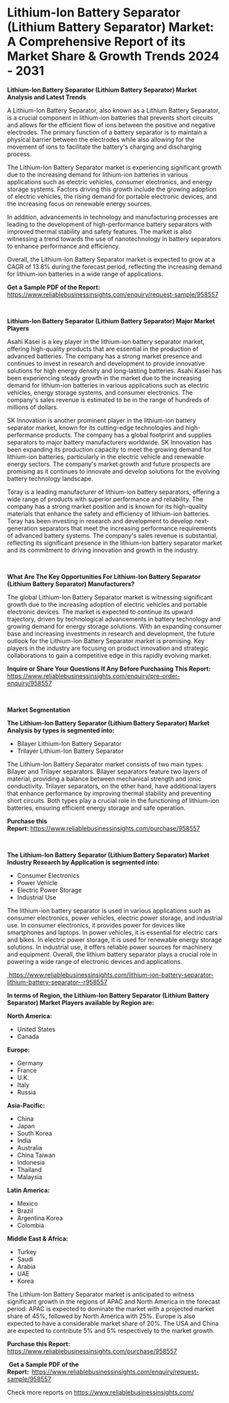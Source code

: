 <p><h1>Lithium-Ion Battery Separator (Lithium Battery Separator) Market: A Comprehensive Report of its Market Share & Growth Trends 2024 - 2031</h1></p><p><strong>Lithium-Ion Battery Separator (Lithium Battery Separator) Market Analysis and Latest Trends</strong></p>
<p><p>A Lithium-Ion Battery Separator, also known as a Lithium Battery Separator, is a crucial component in lithium-ion batteries that prevents short circuits and allows for the efficient flow of ions between the positive and negative electrodes. The primary function of a battery separator is to maintain a physical barrier between the electrodes while also allowing for the movement of ions to facilitate the battery's charging and discharging process.</p><p>The Lithium-Ion Battery Separator market is experiencing significant growth due to the increasing demand for lithium-ion batteries in various applications such as electric vehicles, consumer electronics, and energy storage systems. Factors driving this growth include the growing adoption of electric vehicles, the rising demand for portable electronic devices, and the increasing focus on renewable energy sources.</p><p>In addition, advancements in technology and manufacturing processes are leading to the development of high-performance battery separators with improved thermal stability and safety features. The market is also witnessing a trend towards the use of nanotechnology in battery separators to enhance performance and efficiency.</p><p>Overall, the Lithium-Ion Battery Separator market is expected to grow at a CAGR of 13.8% during the forecast period, reflecting the increasing demand for lithium-ion batteries in a wide range of applications.</p></p>
<p><strong>Get a Sample PDF of the Report:&nbsp;</strong> <a href="https://www.reliablebusinessinsights.com/enquiry/request-sample/958557">https://www.reliablebusinessinsights.com/enquiry/request-sample/958557</a></p>
<p>&nbsp;</p>
<p><strong>Lithium-Ion Battery Separator (Lithium Battery Separator) Major Market Players</strong></p>
<p><p>Asahi Kasei is a key player in the lithium-ion battery separator market, offering high-quality products that are essential in the production of advanced batteries. The company has a strong market presence and continues to invest in research and development to provide innovative solutions for high energy density and long-lasting batteries. Asahi Kasei has been experiencing steady growth in the market due to the increasing demand for lithium-ion batteries in various applications such as electric vehicles, energy storage systems, and consumer electronics. The company's sales revenue is estimated to be in the range of hundreds of millions of dollars.</p><p>SK Innovation is another prominent player in the lithium-ion battery separator market, known for its cutting-edge technologies and high-performance products. The company has a global footprint and supplies separators to major battery manufacturers worldwide. SK Innovation has been expanding its production capacity to meet the growing demand for lithium-ion batteries, particularly in the electric vehicle and renewable energy sectors. The company's market growth and future prospects are promising as it continues to innovate and develop solutions for the evolving battery technology landscape.</p><p>Toray is a leading manufacturer of lithium-ion battery separators, offering a wide range of products with superior performance and reliability. The company has a strong market position and is known for its high-quality materials that enhance the safety and efficiency of lithium-ion batteries. Toray has been investing in research and development to develop next-generation separators that meet the increasing performance requirements of advanced battery systems. The company's sales revenue is substantial, reflecting its significant presence in the lithium-ion battery separator market and its commitment to driving innovation and growth in the industry.</p></p>
<p>&nbsp;</p>
<p><strong>What Are The Key Opportunities For Lithium-Ion Battery Separator (Lithium Battery Separator) Manufacturers?</strong></p>
<p><p>The global Lithium-Ion Battery Separator market is witnessing significant growth due to the increasing adoption of electric vehicles and portable electronic devices. The market is expected to continue its upward trajectory, driven by technological advancements in battery technology and growing demand for energy storage solutions. With an expanding consumer base and increasing investments in research and development, the future outlook for the Lithium-Ion Battery Separator market is promising. Key players in the industry are focusing on product innovation and strategic collaborations to gain a competitive edge in this rapidly evolving market.</p></p>
<p><strong>Inquire or Share Your Questions If Any Before Purchasing This Report:</strong> <a href="https://www.reliablebusinessinsights.com/enquiry/pre-order-enquiry/958557">https://www.reliablebusinessinsights.com/enquiry/pre-order-enquiry/958557</a></p>
<p>&nbsp;</p>
<p><strong>Market Segmentation</strong></p>
<p><strong>The Lithium-Ion Battery Separator (Lithium Battery Separator) Market Analysis by types is segmented into:</strong></p>
<p><ul><li>Bilayer Lithium-Ion Battery Separator</li><li>Trilayer Lithium-Ion Battery Separator</li></ul></p>
<p><p>The Lithium-Ion Battery Separator market consists of two main types: Bilayer and Trilayer separators. Bilayer separators feature two layers of material, providing a balance between mechanical strength and ionic conductivity. Trilayer separators, on the other hand, have additional layers that enhance performance by improving thermal stability and preventing short circuits. Both types play a crucial role in the functioning of lithium-ion batteries, ensuring efficient energy storage and safe operation.</p></p>
<p><strong>Purchase this Report:&nbsp;</strong><a href="https://www.reliablebusinessinsights.com/purchase/958557">https://www.reliablebusinessinsights.com/purchase/958557</a></p>
<p>&nbsp;</p>
<p><strong>The Lithium-Ion Battery Separator (Lithium Battery Separator) Market Industry Research by Application is segmented into:</strong></p>
<p><ul><li>Consumer Electronics</li><li>Power Vehicle</li><li>Electric Power Storage</li><li>Industrial Use</li></ul></p>
<p><p>The lithium-ion battery separator is used in various applications such as consumer electronics, power vehicles, electric power storage, and industrial use. In consumer electronics, it provides power for devices like smartphones and laptops. In power vehicles, it is essential for electric cars and bikes. In electric power storage, it is used for renewable energy storage solutions. In industrial use, it offers reliable power sources for machinery and equipment. Overall, the lithium battery separator plays a crucial role in powering a wide range of electronic devices and applications.</p></p>
<p><a href="https://www.reliablebusinessinsights.com/lithium-ion-battery-separator-lithium-battery-separator--r958557">&nbsp;https://www.reliablebusinessinsights.com/lithium-ion-battery-separator-lithium-battery-separator--r958557</a></p>
<p><strong>In terms of Region, the Lithium-Ion Battery Separator (Lithium Battery Separator) Market Players available by Region are:</strong></p>
<p>
    <p> <strong> North America: </strong>
        <ul>
            <li>United States</li>
            <li>Canada</li>
        </ul>
        </p> 
    <p> <strong> Europe: </strong>
        <ul>
            <li>Germany</li>
            <li>France</li>
            <li>U.K.</li>
            <li>Italy</li>
            <li>Russia</li>
        </ul>
        </p> 
    <p> <strong> Asia-Pacific: </strong>
        <ul>
            <li>China</li>
            <li>Japan</li>
            <li>South Korea</li>
            <li>India</li>
            <li>Australia</li>
            <li>China Taiwan</li>
            <li>Indonesia</li>
            <li>Thailand</li>
            <li>Malaysia</li>
        </ul>
        </p> 
    <p> <strong> Latin America: </strong>
        <ul>
            <li>Mexico</li>
            <li>Brazil</li>
            <li>Argentina Korea</li>
            <li>Colombia</li>
        </ul>
        </p> 
    <p> <strong> Middle East & Africa: </strong>
        <ul>
            <li>Turkey</li>
            <li>Saudi</li>
            <li>Arabia</li>
            <li>UAE</li>
            <li>Korea</li>
        </ul>
    </p>
    </p>
<p><p>The Lithium-Ion Battery Separator market is anticipated to witness significant growth in the regions of APAC and North America in the forecast period. APAC is expected to dominate the market with a projected market share of 45%, followed by North America with 25%. Europe is also expected to have a considerable market share of 20%. The USA and China are expected to contribute 5% and 5% respectively to the market growth.</p></p>
<p><strong>Purchase this Report: </strong><a href="https://www.reliablebusinessinsights.com/purchase/958557">https://www.reliablebusinessinsights.com/purchase/958557</a></p>
<p>&nbsp;<strong>Get a Sample PDF of the Report:&nbsp;&nbsp;</strong><a href="https://www.reliablebusinessinsights.com/enquiry/request-sample/958557">https://www.reliablebusinessinsights.com/enquiry/request-sample/958557</a></p>
<p><strong></strong></p>
<p>Check more reports on <a href="https://www.reliablebusinessinsights.com/">https://www.reliablebusinessinsights.com/</a></p>